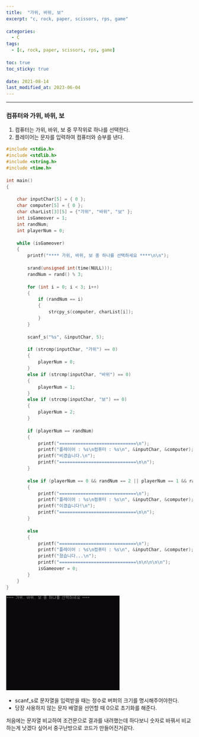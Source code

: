```yaml
---
title:  "가위, 바위, 보"
excerpt: "c, rock, paper, scissors, rps, game"

categories:
  - C
tags:
  - [c, rock, paper, scissors, rps, game]

toc: true
toc_sticky: true
 
date: 2021-08-14
last_modified_at: 2023-06-04
---  
```


***

### 컴퓨터와 가위, 바위, 보

1. 컴퓨터는 가위, 바위, 보 중 무작위로 하나를 선택한다.
2. 플레이어는 문자를 입력하여 컴퓨터와 승부를 낸다.

```cpp
#include <stdio.h>
#include <stdlib.h>
#include <string.h>
#include <time.h>

int main()
{
	
	char inputChar[5] = { 0 };
	char computer[5] = { 0 };
	char charList[3][5] = {"가위", "바위", "보" };
	int isGameover = 1;
	int randNum;
	int playerNum = 0;

	while (isGameover)
	{
		printf("**** 가위, 바위, 보 중 하나를 선택하세요 ****\n\n");

		srand(unsigned int(time(NULL)));
		randNum = rand() % 3;

		for (int i = 0; i < 3; i++)
		{
			if (randNum == i)
			{
				strcpy_s(computer, charList[i]);
			}
		}

		scanf_s("%s", &inputChar, 5);
		
		if (strcmp(inputChar, "가위") == 0)
		{
			playerNum = 0;
		}
		else if (strcmp(inputChar, "바위") == 0)
		{
			playerNum = 1;
		}
		else if (strcmp(inputChar, "보") == 0)
		{
			playerNum = 2;
		}

		if (playerNum == randNum)
		{
			printf("=============================\n");
			printf("플레이어 : %s\n컴퓨터 : %s\n", &inputChar, &computer);
			printf("비겼습니다.\n");
			printf("=============================\n\n");
		}

		else if (playerNum == 0 && randNum == 2 || playerNum == 1 && randNum == 0 || playerNum == 2 && randNum == 1)
		{
			printf("=============================\n");
			printf("플레이어 : %s\n컴퓨터 : %s\n", &inputChar, &computer);
			printf("이겼습니다!\n");
			printf("=============================\n\n");
		}

		else
		{
			printf("=============================\n");
			printf("플레이어 : %s\n컴퓨터 : %s\n", &inputChar, &computer);
			printf("졌습니다...\n");
			printf("=============================\n\n\n\n\n");
			isGameover = 0;
		}
	}
}
```

![example_game_result](/assets/images/posting/20210814/example_game_result.gif)


* scanf_s로 문자열을 입력받을 때는 정수로 버퍼의 크기를 명시해주어야한다.  
* 당장 사용하지 않는 문자 배열을 선언할 때 0으로 초기화를 해준다.

처음에는 문자열 비교하여 조건문으로 결과를 내려했는데 하다보니 숫자로 바꿔서 비교하는게 낫겠다 싶어서 중구난방으로 코드가 만들어진거같다.